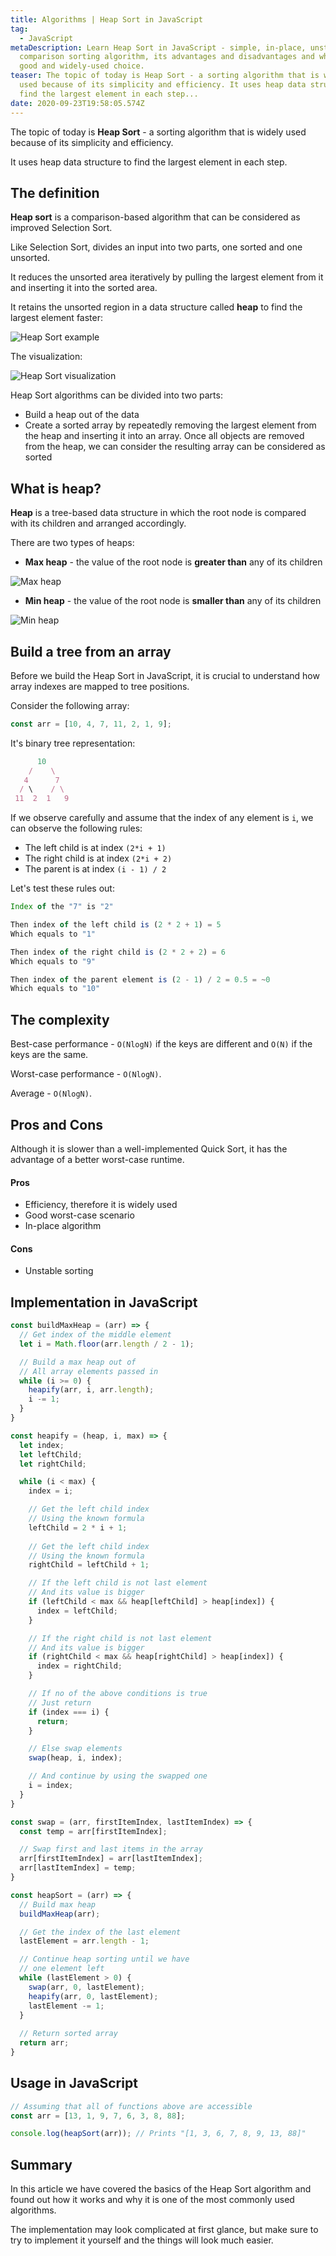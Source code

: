 ```yaml
---
title: Algorithms | Heap Sort in JavaScript
tag:
  - JavaScript
metaDescription: Learn Heap Sort in JavaScript - simple, in-place, unstable,
  comparison sorting algorithm, its advantages and disadvantages and why it is a
  good and widely-used choice.
teaser: The topic of today is Heap Sort - a sorting algorithm that is widely
  used because of its simplicity and efficiency. It uses heap data structure to
  find the largest element in each step...
date: 2020-09-23T19:58:05.574Z
---
```

The topic of today is **Heap Sort** - a sorting algorithm that is widely used because of its simplicity and efficiency.

It uses heap data structure to find the largest element in each step.

## The definition

**Heap sort** is a comparison-based algorithm that can be considered as improved Selection Sort.

Like Selection Sort, divides an input into two parts, one sorted and one unsorted.

It reduces the unsorted area iteratively by pulling the largest element from it and inserting it into the sorted area.

It retains the unsorted region in a data structure called **heap** to find the largest element faster:

![Heap Sort example](/img/heap_sort_example.gif "Heap Sort example")

The visualization:

![Heap Sort visualization](/img/sorting_heapsort_anim.gif "Heap Sort visualization")

Heap Sort algorithms can be divided into two parts:

* Build a heap out of the data
* Create a sorted array by repeatedly removing the largest element from the heap and inserting it into an array. Once all objects are removed from the heap, we can consider the resulting array can be considered as sorted

## What is heap?

**Heap** is a tree-based data structure in which the root node is compared with its children and arranged accordingly.

There are two types of heaps:

* **Max heap** - the value of the root node is **greater than** any of its children

![Max heap](/img/max-heap.svg "Max heap")

* **Min heap** - the value of the root node is **smaller than** any of its children

![Min heap](/img/min-heap.png "Min heap")

## Build a tree from an array

Before we build the Heap Sort in JavaScript, it is crucial to understand how array indexes are mapped to tree positions.

Consider the following array:

```javascript
const arr = [10, 4, 7, 11, 2, 1, 9];
```

It's binary tree representation:

```javascript
      10
    /    \
   4      7
  / \    / \
 11  2  1   9
```

If we observe carefully and assume that the index of any element is `i`, we can observe the following rules:

* The left child is at index `(2*i + 1)`
* The right child is at index `(2*i + 2)`
* The parent is at index `(i - 1) / 2`

Let's test these rules out:

```javascript
Index of the "7" is "2"

Then index of the left child is (2 * 2 + 1) = 5
Which equals to "1"

Then index of the right child is (2 * 2 + 2) = 6
Which equals to "9"

Then index of the parent element is (2 - 1) / 2 = 0.5 = ~0
Which equals to "10"
```

## The complexity

Best-case performance - `O(NlogN)` if the keys are different and `O(N)` if the keys are the same.

Worst-case performance - `O(NlogN)`.

Average - `O(NlogN)`.

## Pros and Cons

Although it is slower than a well-implemented Quick Sort, it has the advantage of a better worst-case runtime.

#### Pros

* Efficiency, therefore it is widely used
* Good worst-case scenario
* In-place algorithm

#### Cons

* Unstable sorting

## Implementation in JavaScript

```javascript
const buildMaxHeap = (arr) => {
  // Get index of the middle element
  let i = Math.floor(arr.length / 2 - 1);

  // Build a max heap out of
  // All array elements passed in
  while (i >= 0) {
    heapify(arr, i, arr.length);
    i -= 1;
  }
}

const heapify = (heap, i, max) => {
  let index;
  let leftChild;
  let rightChild;

  while (i < max) {
    index = i;

    // Get the left child index 
    // Using the known formula
    leftChild = 2 * i + 1;
    
    // Get the left child index 
    // Using the known formula
    rightChild = leftChild + 1;

    // If the left child is not last element 
    // And its value is bigger
    if (leftChild < max && heap[leftChild] > heap[index]) {
      index = leftChild;
    }

    // If the right child is not last element 
    // And its value is bigger
    if (rightChild < max && heap[rightChild] > heap[index]) {
      index = rightChild;
    }

    // If no of the above conditions is true
    // Just return
    if (index === i) {
      return;
    }

    // Else swap elements
    swap(heap, i, index);

    // And continue by using the swapped one
    i = index;
  }
}

const swap = (arr, firstItemIndex, lastItemIndex) => {
  const temp = arr[firstItemIndex];

  // Swap first and last items in the array
  arr[firstItemIndex] = arr[lastItemIndex];
  arr[lastItemIndex] = temp;
}

const heapSort = (arr) => {
  // Build max heap
  buildMaxHeap(arr);

  // Get the index of the last element
  lastElement = arr.length - 1;

  // Continue heap sorting until we have
  // one element left
  while (lastElement > 0) {
    swap(arr, 0, lastElement);
    heapify(arr, 0, lastElement);
    lastElement -= 1;
  }
  
  // Return sorted array
  return arr;
}
```

## Usage in JavaScript

```javascript
// Assuming that all of functions above are accessible
const arr = [13, 1, 9, 7, 6, 3, 8, 88];

console.log(heapSort(arr)); // Prints "[1, 3, 6, 7, 8, 9, 13, 88]"
```

## Summary

In this article we have covered the basics of the Heap Sort algorithm and found out how it works and why it is one of the most commonly used algorithms.

The implementation may look complicated at first glance, but make sure to try to implement it yourself and the things will look much easier.